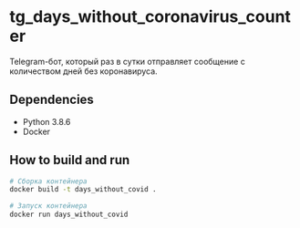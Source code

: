 # tg_days_without_coronavirus_counter
Telegram-бот, который раз в сутки отправляет сообщение с количеством дней без коронавируса.

## Dependencies
- Python 3.8.6
- Docker

## How to build and run
```bash
# Сборка контейнера
docker build -t days_without_covid .

# Запуск контейнера
docker run days_without_covid
```